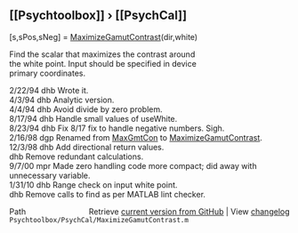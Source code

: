 ## [[Psychtoolbox]] &#8250; [[PsychCal]]

[s,sPos,sNeg] = [MaximizeGamutContrast](MaximizeGamutContrast)(dir,white)  
  
Find the scalar that maximizes the contrast around  
the white point.  Input should be specified in device  
primary coordinates.  
  
2/22/94  dhb    Wrote it.  
4/3/94   dhb    Analytic version.  
4/4/94   dhb    Avoid divide by zero problem.  
8/17/94  dhb    Handle small values of useWhite.  
8/23/94  dhb    Fix 8/17 fix to handle negative numbers.  Sigh.  
2/16/98  dgp    Renamed from [MaxGmtCon](MaxGmtCon) to [MaximizeGamutContrast](MaximizeGamutContrast).  
12/3/98  dhb    Add directional return values.  
         dhb    Remove redundant calculations.  
9/7/00   mpr    Made zero handling code more compact; did away with unnecessary variable.  
1/31/10  dhb    Range check on input white point.  
         dhb    Remove calls to find as per MATLAB lint checker.  




<div class="code_header" style="text-align:right;">
  <span style="float:left;">Path&nbsp;&nbsp;</span> <span class="counter">Retrieve <a href=
  "https://raw.github.com/Psychtoolbox-3/Psychtoolbox-3/beta/Psychtoolbox/PsychCal/MaximizeGamutContrast.m">current version from GitHub</a> | View <a href=
  "https://github.com/Psychtoolbox-3/Psychtoolbox-3/commits/beta/Psychtoolbox/PsychCal/MaximizeGamutContrast.m">changelog</a></span>
</div>
<div class="code">
  <code>Psychtoolbox/PsychCal/MaximizeGamutContrast.m</code>
</div>


